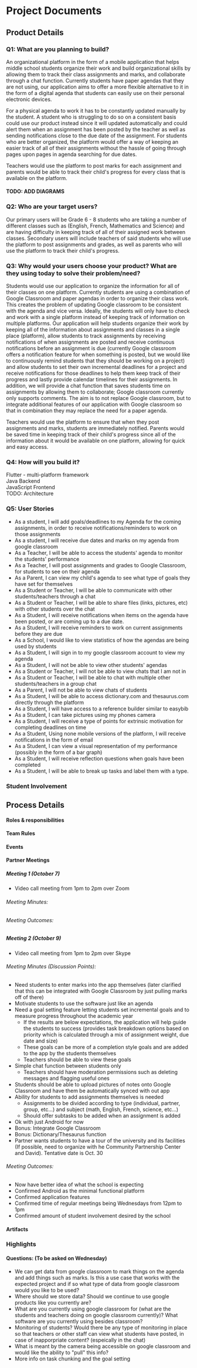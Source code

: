 # Project Documents

## Product Details

### Q1: What are you planning to build?
An organizational platform in the form of a mobile application that helps middle school students organize their work and build organizational skills by allowing them to track their class assignments and marks, and collaborate through a chat function. Currently students have paper agendas that they are not using, our application aims to offer a more flexible alternative to it in the form of a digital agenda that students can easily use on their personal electronic devices.  

For a physical agenda to work it has to be constantly updated manually by the student. A student who is struggling to do so on a consistent basis could use our product instead since it will updated automatically and could alert them when an assignment has been posted by the teacher as well as sending notifications close to the due date of the assignment. For students who are better organized, the platform would offer a way of keeping an easier track of all of their assignments without the hassle of going through pages upon pages in agenda searching for due dates.  

Teachers would use the platform to post marks for each assignment and parents would be able to track their child's progress for every class that is available on the platform.  

#### TODO: ADD DIAGRAMS


### Q2: Who are your target users?
Our primary users will be Grade 6 - 8 students who are taking a number of different classes such as (English, French, Mathematics and Science) and are having difficulty in keeping track of all of their assigned work between classes. Secondary users will include teachers of said students who will use the platform to post assignments and grades, as well as parents who will use the platform to track their child's progress.  

### Q3: Why would your users choose your product? What are they using today to solve their problem/need?
Students would use our application to organize the information for all of their classes on one platform. Currently students are using a combination of Google Classroom and paper agendas in order to organize their class work. This creates the problem of updating Google classroom to be consistent with the agenda and vice versa. Ideally, the students will only have to check and work with a single platform instead of keeping track of information on multiple platforms. Our application will help students organize their work by keeping all of the information about assignments and classes in a single place (platform), allow students to track assignments by receiving notifications of when assignments are  posted and receive continuous notifications before an assignment is due (currently Google classroom offers a notification feature for when something is posted, but we would like to continuously remind students that they should be working on a project) and allow students to set their own incremental deadlines for a project and receive notifications for those deadlines to help them keep track of their progress and lastly provide calendar timelines for their assignments. In addition, we will provide a chat function that saves students time on assignments by allowing them to collaborate; Google classroom currently only supports comments. The aim is to not replace Google classroom, but to integrate additional features of our application with Google classroom so that in combination they may replace the need for a paper agenda.  

Teachers would use the platform to ensure that when they post assignments and marks, students are immediately notified. Parents would be saved time in keeping track of their child's progress since all of the information about it would be available on one platform, allowing for quick and easy access.  


### Q4: How will you build it?
Flutter - multi-platform framework  
Java Backend  
JavaScript Frontend  
TODO: Architecture  

### Q5: User Stories
* As a student, I will add goals/deadlines to my Agenda for the coming assignments, in order to receive notifications/reminders to work on those assignments   
* As a student, I will receive due dates and marks on my agenda from google classroom  
* As a Teacher, I will be able to access the students' agenda to monitor the students' performance   
* As a Teacher, I will post assignments and grades to Google Classroom, for students to see on their agenda  
* As a Parent, I can view my child's agenda to see what type of goals they have set for themselves  
* As a Student or Teacher, I will be able to communicate with other students/teachers through a chat  
* As a Student or Teacher, I will be able to share files (links, pictures, etc) with other students over the chat   
* As a Student, I will receive notifications when items on the agenda have been posted, or are coming up to a due date.  
* As a Student, I will receive reminders to work on current assignments before they are due  
* As a School, I would like to view statistics of how the agendas are being used by students  
* As a Student, I will sign in to my google classroom account to view my agenda  
* As a Student, I will not be able to view other students' agendas  
* As a Student or Teacher, I will not be able to view chats that I am not in  
* As a Student or Teacher, I will be able to chat with multiple other students/teachers in a group chat  
* As a Parent, I will not be able to view chats of students  
* As a Student, I will be able to access dictionary.com and thesaurus.com directly through the platform  
* As a Student, I will have access to a reference builder similar to easybib  
* As a Student, I can take pictures using my phones camera  
* As a Student, I will receive a type of points for extrinsic motivation for completing deadlines on time  
* As a Student, Using none mobile versions of the platform, I will receive notifications in the form of email  
* As a Student, I can view a visual representation of my performance (possibly in the form of a bar graph)  
* As a Student, I will receive reflection questions when goals have been completed  
* As a Student, I will be able to break up tasks and label them with a type.


### Student Involvement


## Process Details

#### Roles & responsibilities


#### Team Rules


#### Events


#### Partner Meetings


##### Meeting 1 (October 7)
* Video call meeting from 1pm to 2pm over Zoom

###### Meeting Minutes:
###### Meeting Outcomes:



##### Meeting 2 (October 9)
* Video call meeting from 1pm to 2pm over Skype

###### Meeting Minutes (Discussion Points):
* Need students to enter marks into the app themselves (later clarified that this can be integrated with Google Classroom by just pulling marks off of there)
* Motivate students to use the software just like an agenda
* Need a goal setting feature letting students set incremental goals and to measure progress throughout the academic year
    * If the results are below expectations, the application will help guide the students to success (provides task breakdown options based on priority which is calculated through a mix of assignment weight, due date and size)
    * These goals can be more of a completion style goals and are added to the app by the students themselves
    * Teachers should be able to view these goals
* Simple chat function between students only
    * Teachers should have moderation permissions such as deleting messages and flagging useful ones
* Students should be able to upload pictures of notes onto Google Classroom and have them be automatically synced with out app
* Ability for students to add assignments themselves is needed
    * Assignments to be divided according to type (individual, partner, group, etc...) and subject (math, English, French, science, etc...)
    * Should offer subtasks to be added when an assignment is added
* Ok with just Android for now
* Bonus: Integrate Google Classroom
* Bonus: Dictionary/Thesaurus function
* Partner wants students to have a tour of the university and its facilities (If possible, need to organize with he Community Partnership Center and David). Tentative date is Oct. 30

###### Meeting Outcomes:
* Now have better idea of what the school is expecting
* Confirmed Android as the minimal functional platform
* Confirmed application features
* Confirmed time of regular meetings being Wednesdays from 12pm to 1pm
* Confirmed amount of student involvement desired by the school

#### Artifacts

### Highlights




#### Questions: (To be asked on Wednesday)
* We can get data from google classroom to mark things on the agenda and add things such as marks. Is this a use case that works with the expected project and if so what type of data from google classroom would you like to be used?
* Where should we store data? Should we continue to use google products like you currently are?
* What are you currently using google classroom for (what are the students and teachers doing on google classroom currently)? What software are you currently using besides classroom?  
* Monitoring of students? Would there be any type of monitoring in place so that teachers or other staff can view what students have posted, in case of inapporpriate content? (espeically in the chat)
* What is meant by the camera being accessible on google classroom and would like the ability to "pull" this info?
* More info on task chunking and the goal setting  
